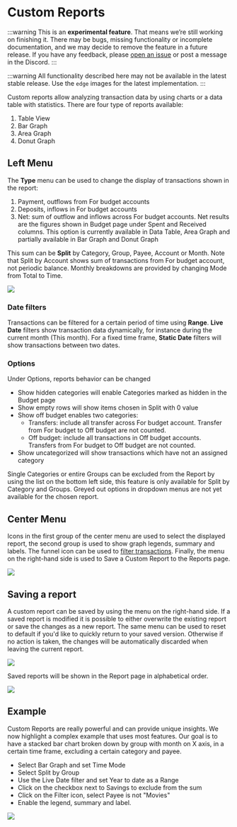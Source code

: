 # Custom Reports

:::warning
This is an **experimental feature**. That means we’re still working on finishing it. There may be bugs, missing functionality or incomplete documentation, and we may decide to remove the feature in a future release. If you have any feedback, please [open an issue](https://github.com/actualbudget/actual/issues) or post a message in the Discord.
:::

:::warning
All functionality described here may not be available in the latest stable release. Use the `edge` images for the latest implementation.
:::

Custom reports allow analyzing transaction data by using charts or a data table with statistics. There are four type of reports available: 

1. Table View
2. Bar Graph
3. Area Graph
4. Donut Graph

## Left Menu

The **Type** menu can be used to change the display of transactions shown in the report:
1. Payment, outflows from For budget accounts
2. Deposits, inflows in For budget accounts
3. Net: sum of outflow and inflows across For budget accounts. Net results are the figures shown in Budget page under Spent and Received columns. This option is currently available in Data Table, Area Graph and partially available in Bar Graph and Donut Graph

This sum can be **Split** by Category, Group, Payee, Account or Month.
Note that Split by Account shows sum of transactions from For budget account, not periodic balance.
Monthly breakdowns are provided by changing Mode from Total to Time.

![](/img/reports/cr-left-menu.png)

### Date filters

Transactions can be filtered for a certain period of time using **Range**. **Live Date** filters show transaction data dynamically, for instance during the current month (This month). For a fixed time frame, **Static Date** filters will show transactions between two dates.

### Options

Under Options, reports behavior can be changed

* Show hidden categories will enable Categories marked as hidden in the Budget page
* Show empty rows will show items chosen in Split with 0 value
* Show off budget enables two categories: 
	* Transfers: include all transfer across For budget account. Transfer from For budget to Off budget are not counted.
	* Off budget: include all transactions in Off budget accounts. Transfers from For budget to Off budget are not counted.
* Show uncategorized will show transactions which have not an assigned category

Single Categories or entire Groups can be excluded from the Report by using the list on the bottom left side, this feature is only available for Split by Category and Groups.
Greyed out options in dropdown menus are not yet available for the chosen report.

## Center Menu

Icons in the first group of the center menu are used to select the displayed report, the second group is used to show graph legends, summary and labels. The funnel icon can be used to [filter transactions](../reports-filters/filters.md). Finally, the menu on the right-hand side is used to Save a Custom Report to the Reports page. 

![](/img/reports/cr-center-menu.png)

## Saving a report

A custom report can be saved by using the menu on the right-hand side. If a saved report is modified it is possible to either overwrite the existing report or save the changes as a new report. The same menu can be used to reset to default if you'd like to quickly return to your saved version. Otherwise if no action is taken, the changes will be automatically discarded when leaving the current report.

![](/img/reports/cr-save.png)

Saved reports will be shown in the Report page in alphabetical order. 

![](/img/reports/cr-page.png)

## Example

Custom Reports are really powerful and can provide unique insights. We now highlight a complex example that uses most features. Our goal is to have a stacked bar chart broken down by group with month on X axis, in a certain time frame, excluding a certain category and payee.

* Select Bar Graph and set Time Mode
* Select Split by Group 
* Use the Live Date filter and set Year to date as a Range
* Click on the checkbox next to Savings to exclude from the sum
* Click on the Filter icon, select Payee is not "Movies"
* Enable the legend, summary and label.

![](/img/reports/cr-example.png)

